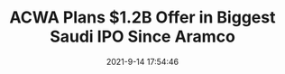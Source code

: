 ---
"title": "ACWA Plans $1.2B Offer in Biggest Saudi IPO Since Aramco"
"date": "2021-9-14 17:54:46"
"feed_name": "RIGZONE"
"feed_website": "http://www.rigzone.com/"
"feed_rss": "http://www.rigzone.com/news/rss/rigzone_latest.aspx"
"link": "https://www.rigzone.com/news/wire/acwa_plans_12b_offer_in_biggest_saudi_ipo_since_aramco-14-sep-2021-166432-article/?rss=true"
"file": "_posts/2021-1-1-0b06cc6155019956c296b87159c4a10073871908.md"
"accident": "0"
"drilling": "0"
---
